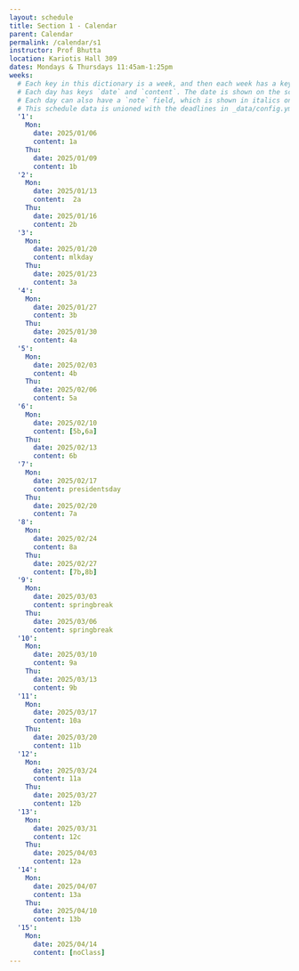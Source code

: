 ```yaml
---
layout: schedule
title: Section 1 - Calendar
parent: Calendar
permalink: /calendar/s1
instructor: Prof Bhutta
location: Kariotis Hall 309
dates: Mondays & Thursdays 11:45am-1:25pm
weeks:
  # Each key in this dictionary is a week, and then each week has a key in [Mon, Tue, Wed, Thu, Fri].
  # Each day has keys `date` and `content`. The date is shown on the schedule, and `content` is a key into the yml file in _data/modules.yml. `content` may be an array.
  # Each day can also have a `note` field, which is shown in italics on the calendar.
  # This schedule data is unioned with the deadlines in _data/config.yml
  '1':
    Mon:
      date: 2025/01/06
      content: 1a
    Thu:
      date: 2025/01/09
      content: 1b
  '2':
    Mon:
      date: 2025/01/13
      content:  2a
    Thu:
      date: 2025/01/16
      content: 2b
  '3':
    Mon:
      date: 2025/01/20
      content: mlkday
    Thu:
      date: 2025/01/23
      content: 3a
  '4':
    Mon:
      date: 2025/01/27
      content: 3b
    Thu:
      date: 2025/01/30
      content: 4a
  '5':
    Mon:
      date: 2025/02/03
      content: 4b
    Thu:
      date: 2025/02/06
      content: 5a
  '6':
    Mon:
      date: 2025/02/10
      content: [5b,6a]
    Thu:
      date: 2025/02/13
      content: 6b
  '7':
    Mon:
      date: 2025/02/17
      content: presidentsday
    Thu:
      date: 2025/02/20
      content: 7a
  '8':
    Mon:
      date: 2025/02/24
      content: 8a
    Thu:
      date: 2025/02/27
      content: [7b,8b]
  '9':
    Mon:
      date: 2025/03/03
      content: springbreak
    Thu:
      date: 2025/03/06
      content: springbreak
  '10':
    Mon:
      date: 2025/03/10
      content: 9a
    Thu:
      date: 2025/03/13
      content: 9b
  '11':
    Mon:
      date: 2025/03/17
      content: 10a
    Thu:
      date: 2025/03/20
      content: 11b
  '12':
    Mon:
      date: 2025/03/24
      content: 11a
    Thu:
      date: 2025/03/27
      content: 12b
  '13':
    Mon:
      date: 2025/03/31
      content: 12c
    Thu:
      date: 2025/04/03
      content: 12a
  '14':
    Mon:
      date: 2025/04/07
      content: 13a
    Thu:
      date: 2025/04/10
      content: 13b
  '15':
    Mon:
      date: 2025/04/14
      content: [noClass]
---
```

